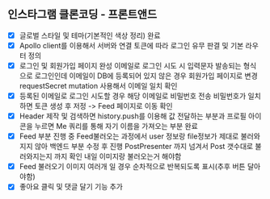 ## 인스타그램 클론코딩 - 프론트앤드

- [X] 글로벌 스타일 및 테마(기본적인 색상 정리) 완료
- [X] Apollo client를 이용해서 서버와 연결 토큰에 따라 로그인 유무 판결 및 기본 라우터 정의
- [X] 로그인 및 회원가입 페이지 완성 이메일로 로그인 시도 시 입력문자 발송되는 형식으로 로그인인데 이메일이 DB에 등록되어 있지 않은 경우 회원가입 페이지로 변경 requestSecret mutation 사용해서 이메일 일치 확인
- [X] 등록된 이메일로 로그인 시도할 경우 해당 이메일로 비밀번호 전송 비밀번호가 일치하면 토큰 생성 후 저정 -> Feed 페이지로 이동 확인 
- [X] Header 제작 및 검색하면 history.push를 이용해 값 전달하는 부분과 프로필 아이콘을 누르면 Me 쿼리를 통해 자기 이름을 가져오는 부분 완료
- [X] Feed 부분 진행 중 Feed불러오는 과정에서 user 정보랑 file정보가 제대로 불러와지지 않아 백엔드 부분 수정 후 진행 PostPresenter 까지 넘겨서 Post 갯수대로 불러와지는지 까지 확인 내일 이미지랑 불러오는거 해야함
- [X] Feed 불러오기 이미지 여러개 일 경우 순차적으로 반복되도록 표시(추후 버튼 달아야함)
- [X] 좋아요 클릭 및 댓글 달기 기능 추가 
